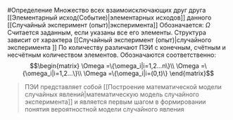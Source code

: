 #Определение 
Множество всех взаимоисключающих друг друга [[Элементарный исход(Событие)|элементарных исходов]] данного [[Случайный эксперимент (опыт)|эксперимента]]
Обозначается: $\Omega$
Считается заданным, если указаны все его элементы.
Структура зависит от характера [[Случайный эксперимент (опыт)|случайного эксперимента ]]
По количеству различают  ПЭИ с конечным, счётным и несчётным количеством элементов.
Обозначаются соответственно: 
$$\begin{matrix}
\Omega =\{\omega_i|i=1,2...n\}\\
\Omega =\{\omega_i|i=1,2...\}\\
\Omega =\{\omega_i|i=(0,t)\}
\end{matrix}$$
>ПЭИ представляет собой [[Построение математической модели случайных явлений|математическую модель случайного эксперимента]] и является первым шагом в формировании понятия вероятностной модели случайного явления

